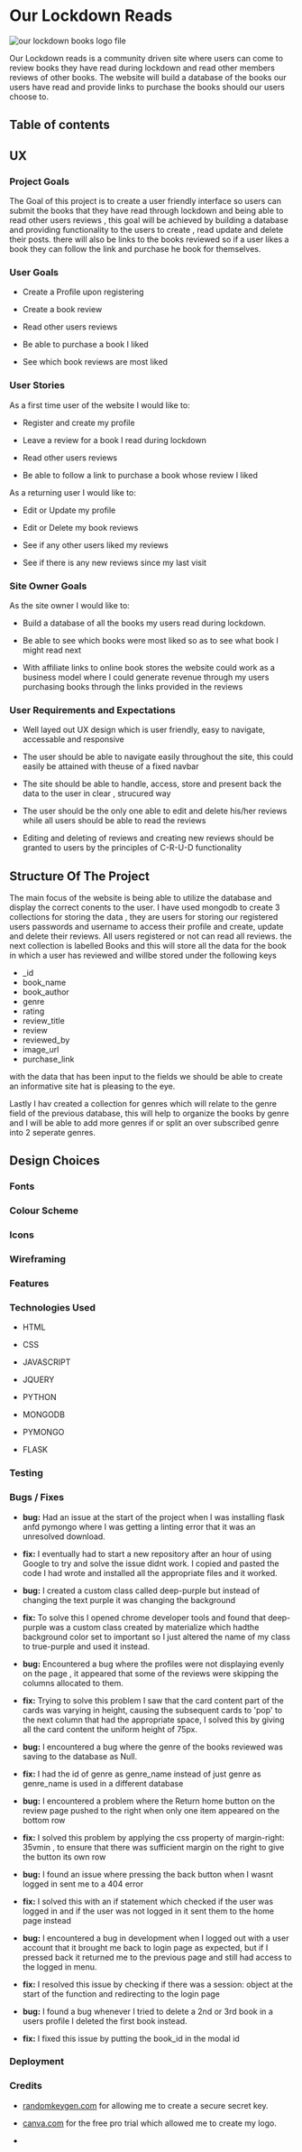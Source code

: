 # Our Lockdown Reads

![our lockdown books logo file](static/images/our-lockdown-reads-logo.png)

Our Lockdown reads is a community driven site where users can come to 
review books they have read during lockdown and read other members reviews of other books.
The website will build a database of the books our users have read and provide links to purchase 
the books should our users choose to.


## Table of contents

## UX 

### Project Goals

The Goal of this project is to create a user friendly interface so users can submit the books that 
they have read through lockdown and being able to read other users reviews , this goal will be achieved by 
building a database and providing functionality to the users to create , read update and delete their posts.
there will also be links to the books reviewed so if a user likes a book they can follow the link and 
purchase he book for themselves.

### User Goals 

- Create a Profile upon registering

- Create a book review

- Read other users reviews

- Be able to purchase a book I liked 

-  See which book reviews are most liked 

### User Stories

As a first time user of the website I would like to:

- Register and create my profile

- Leave a review for a book I read during lockdown

- Read other users reviews

- Be able to follow a link to purchase a book whose review I liked

As a returning user I would like to:

- Edit or Update my profile

- Edit or Delete my book reviews

- See if any other users liked my reviews

- See if there is any new reviews since my last visit 

### Site Owner Goals 

As the site owner I would like to: 

- Build a database of all the books my users read during lockdown.

- Be able to see which books were most liked so as to see what book I might read next

- With affiliate links to online book stores the website could work as a business model where 
I could generate revenue through my users purchasing books through the links provided in the reviews

### User Requirements and Expectations

- Well layed out UX design which is user friendly, easy to navigate,
accessable and responsive

- The user should be able to navigate easily throughout the site, this could easily be attained with theuse of a fixed navbar

- The site should be able to handle, access, store and present back the data to the user 
in clear , strucured way

- The user should be the only one able to edit and delete his/her reviews while all users should be able to read the reviews

- Editing and deleting of reviews and creating new reviews should be granted to users by the principles of C-R-U-D functionality

## Structure Of The Project

The main focus of the website is being able to utilize the database and display the correct conents to the user.
I have used mongodb to create 3 collections for storing the data , they are users for 
storing our registered users passwords and username to access their profile and create, update and delete their reviews. All users registered 
or not can read all reviews.
the next collection is labelled Books and this will store all the data
for the book in which a user has reviewed and willbe stored under the following keys

- _id
- book_name
- book_author
- genre 
- rating 
- review_title
- review
- reviewed_by
- image_url
- purchase_link

with the data that has been input to the fields we should be able to create 
an informative site hat is pleasing to the eye.

Lastly I hav created a collection for genres which will relate to the genre 
field of the previous database, this will help to organize the books by genre 
and I will be able to add more genres if or split an over subscribed genre into 
2 seperate genres.

## Design Choices 

### Fonts

### Colour Scheme

### Icons

### Wireframing

### Features

### Technologies Used

- HTML

- CSS

- JAVASCRIPT 

- JQUERY

- PYTHON 

- MONGODB

- PYMONGO 

- FLASK


### Testing

### Bugs / Fixes

- __bug:__ Had an issue at the start of the project when I was installing flask anfd pymongo where I was getting 
a linting error that it was an unresolved download.

- __fix:__ I eventually had to start a new repository after an hour of using Google to try and solve the issue didnt work. 
 I copied and pasted the code I had wrote and installed all the appropriate files and it worked.

- __bug:__ I created a custom class called deep-purple but instead of changing the text purple it was changing the background

- __fix:__ To solve this I opened chrome developer tools and found that deep-purple was a custom class created by materialize which hadthe background color set to important so I just altered
the name of my class to true-purple and used it instead.

- __bug:__ Encountered a bug where the profiles were not displaying evenly on the page , it appeared that some of the reviews were skipping the 
columns allocated to them.

- __fix:__ Trying to solve this problem I saw that the card content part of the cards was varying in height, causing the subsequent cards to 'pop' to
the next column that had the appropriate space, I solved this by giving all the card content the uniform height of 75px.

- __bug:__ I encountered a bug where the genre of the books reviewed was saving to the database as Null.

- __fix:__ I had the id of genre as genre_name instead of just genre as genre_name is used in a different database

- __bug:__ I encountered a problem where the Return home button on the review page pushed to the right when only one item appeared on the bottom row

- __fix:__ I solved this problem by applying the css property of margin-right: 35vmin , to ensure that there was sufficient margin on the right to give the button its own row

- __bug:__ I found an issue where pressing the back button when I wasnt logged in sent me to a 404 error

- __fix:__ I solved this with an if statement which checked if the user was logged in and if the user was not logged in it sent them to the home page instead

- __bug:__ I encountered a bug in development when I logged out with a user account that it brought me back to login page as expected,
but if I pressed back it returned me to the previous page and still had access to the logged in menu.

- __fix:__ I resolved this issue by checking if there was a session: object at the start of the function and redirecting to the login page

- __bug:__ I found a bug whenever I tried to delete a 2nd or 3rd book in a users profile I deleted the first book instead.

- __fix:__ I fixed this issue by putting the book_id in the modal id

### Deployment

### Credits

- [randomkeygen.com](https://randomkeygen.com/) for allowing me to create a secure secret key.

- [canva.com](https://www.canva.com/) for the free pro trial which allowed me to create my logo.

- 